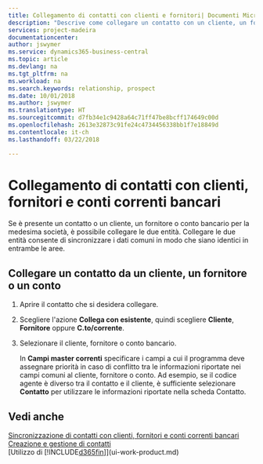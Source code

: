 ```yaml
---
title: Collegamento di contatti con clienti e fornitori| Documenti Microsoft
description: "Descrive come collegare un contatto con un cliente, un fornitore o un conto corrente bancario dalla medesima società, per poter sincronizzare i dati comuni."
services: project-madeira
documentationcenter: 
author: jswymer
ms.service: dynamics365-business-central
ms.topic: article
ms.devlang: na
ms.tgt_pltfrm: na
ms.workload: na
ms.search.keywords: relationship, prospect
ms.date: 10/01/2018
ms.author: jswymer
ms.translationtype: HT
ms.sourcegitcommit: d7fb34e1c9428a64c71ff47be8bcff174649c00d
ms.openlocfilehash: 2613e32873c91fe24c4734456338bb1f7e18849d
ms.contentlocale: it-ch
ms.lasthandoff: 03/22/2018

---
```

# <a name="link-contacts-with-customers-vendors-and-bank-accounts"></a>Collegamento di contatti con clienti, fornitori e conti correnti bancari
Se è presente un contatto o un cliente, un fornitore o conto bancario per la medesima società, è possibile collegare le due entità. Collegare le due entità consente di sincronizzare i dati comuni in modo che siano identici in entrambe le aree.

## <a name="link-a-contact-to-an-existing-customer-vendor-or-bank-account"></a>Collegare un contatto da un cliente, un fornitore o un conto
1. Aprire il contatto che si desidera collegare.
2. Scegliere l'azione **Collega con esistente**, quindi scegliere **Cliente**, **Fornitore** oppure **C.to/corrente**.
3. Selezionare il cliente, fornitore o conto bancario.

   In **Campi master correnti** specificare i campi a cui il programma deve assegnare priorità in caso di conflitto tra le informazioni riportate nei campi comuni al cliente, fornitore o conto. Ad esempio, se il codice agente è diverso tra il contatto e il cliente, è sufficiente selezionare **Contatto** per utilizzare le informazioni riportate nella scheda Contatto.

## <a name="see-also"></a>Vedi anche
[Sincronizzazione di contatti con clienti, fornitori e conti correnti bancari](marketing-synchronize-contacts-customers-vendors-bank-accounts.md)  
[Creazione e gestione di contatti](marketing-contacts.md)  
[Utilizzo di [!INCLUDE[d365fin](includes/d365fin_md.md)]](ui-work-product.md)  

